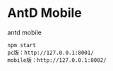 # AntD Mobile

antd mobile

    npm start
    pc版：http://127.0.0.1:8001/
    mobile版：http://127.0.0.1:8002/

